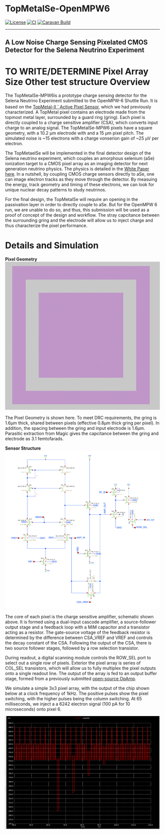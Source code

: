 # TopMetalSe-OpenMPW6

[![License](https://img.shields.io/badge/License-Apache%202.0-blue.svg)](https://opensource.org/licenses/Apache-2.0) [![CI](https://github.com/efabless/caravel_user_project_analog/actions/workflows/user_project_ci.yml/badge.svg)](https://github.com/efabless/caravel_user_project_analog/actions/workflows/user_project_ci.yml) [![Caravan Build](https://github.com/efabless/caravel_user_project_analog/actions/workflows/caravan_build.yml/badge.svg)](https://github.com/efabless/caravel_user_project_analog/actions/workflows/caravan_build.yml)

---


## A Low Noise Charge Sensing Pixelated CMOS Detector for the Selena Neutrino Experiment

**TO WRITE/DETERMINE**
Pixel Array Size
Other test structure
Overview
=================

The TopMetalSe-MPW6is a prototype charge sensing detector for the Selena Neutrino Experiment submitted to the OpenMPW-6 Shuttle Run. It is based on the [TopMetal-II <sup>- </sup> Active Pixel Sensor](https://arxiv.org/abs/1509.08611), which we had previously characterized. A TopMetal pixel contains an electrode made from the topmost metal layer, surrounded by a guard ring (gring). Each pixel is directly coupled to a charge sensitive amplifier (CSA), which converts input charge to an analog signal. The TopMetalSe-MPW6 pixels have a square geometry, with a 10.2 µm electrode with and a 15 µm pixel pitch. The simulated noise is ~15 electrons with a charge vonserion gain of ~25 µV per electron.

The TopMetaelSe will be implemented in the final detector design of the Selena neutrino experiment, which couples an amorphous selenium (aSe) ionization target to a CMOS pixel array as an imaging detector for next generation neutrino physics. The physics is detailed in the [White Paper here](https://arxiv.org/abs/2203.08779). In a nutshell, by coupling CMOS charge sensors directly to aSe, one can image electron tracks as they move through the detector. By measuing the energy, track geometry and timing of these electrons, we can look for unique nuclear decay patterns to study neutrinos.

For the final design, the TopMetalSe will require an opening in the passivation layer in order to directly couple to aSe. But for the OpenMPW 6 run, we are unable to do so, and thus, this submission will be used as a proof of concept of the design and workflow. The stray capcitance between the surrounding gring and the electrode will allow us to inject charge and thus characterize the pixel performance.

Details and Simulation
=================
**Pixel Geometry**
![pixel_geometry](docs/images/pixel_geometry.png)

The Pixel Geometry is shown here. To meet DRC requirements, the gring is 1.6µm thick, shared between pixels (effective 0.8µm thick gring per pixel). In addition, the spacing between the gring and input electrode is 1.6µm. Parasitic extraction from Magic gives the capcitance between the gring and electrode as 3.1 femtofarads.

**Sensor Structure**
![pixel](docs/images/pixel.png)

The core of each pixel is the charge sensitive amplifier, schematic shown above. It is formed using a dual-input cascode amplifier, a source-follower output stage and a feedback loop with a MiM capacitor and a transistor acting as a resistor. The gate-source voltage of the feedback resistor is determined by the difference between CSA_VREF and VREF and controls the decay constant of the CSA. Following the output of the CSA, there is two source follower stages, followed by a row selection transistor.

During readout, a digital scanning module controls the ROW_SEL port to select out a single row of pixels. Exterior the pixel array is series of COL_SEL transistors, which will allow us to fully multiplex the pixel outputs onto a single readout line. The output of the array is fed to an output buffer stage, formed from a previously submitted [open-source OpAmp](https://github.com/diegohernando/caravel_fulgor_opamp). 

We simulate a simple 3x3 pixel array, with the output of the chip shown below at a clock frequency of 1kHz. The positive pulses show the pixel switching, with the higher pulses being the column switching. At 65 milliseconds, we inject a a 6242 electron signal (100 pA for 10 microseconds) onto pixel 6.

![sim_output](docs/images/sim_output.png)
